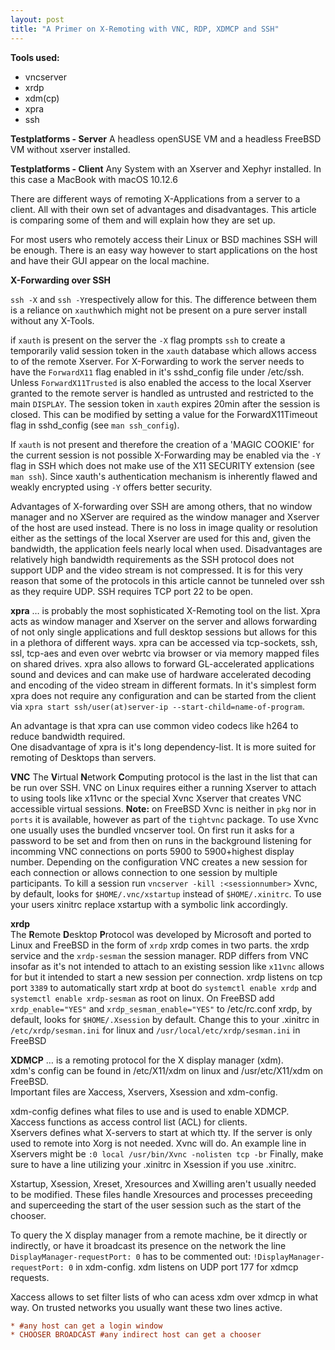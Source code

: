 ```yaml
---
layout: post
title: "A Primer on X-Remoting with VNC, RDP, XDMCP and SSH"
---
```


**Tools used:**
- vncserver
- xrdp
- xdm(cp)
- xpra
- ssh

**Testplatforms - Server**
A headless openSUSE VM and a headless FreeBSD VM without xserver installed.

**Testplatforms - Client**
Any System with an Xserver and Xephyr installed. In this case a MacBook with macOS 10.12.6

There are different ways of remoting X-Applications from a server to a client. All with their own set of advantages and disadvantages. This article is comparing some of them and will explain how they are set up.

For most users who remotely access their Linux or BSD machines SSH will be enough. There is an easy way however to start applications on the host and have their GUI appear on the local machine.

**X-Forwarding over SSH** 

`ssh -X` and `ssh -Y`respectively allow for this. The difference between them is a reliance on `xauth`which might not be present on a pure server install without any X-Tools.

if `xauth` is present on the server the `-X` flag prompts `ssh` to create a temporarily valid session token in the `xauth` database which allows access to of the remote Xserver.
For X-Forwarding to work the server needs to have the `ForwardX11` flag enabled in it's sshd_config file under /etc/ssh.
Unless `ForwardX11Trusted` is also enabled the access to the local Xserver granted to the remote server is handled as untrusted and restricted to the main `DISPLAY`. The session token in `xauth` expires 20min after the session is closed. This can be modified by setting a value for the ForwardX11Timeout flag in sshd_config (see `man ssh_config`).

If `xauth` is not present and therefore the creation of a 'MAGIC COOKIE' for the current session is not possible X-Forwarding may be enabled via the `-Y` flag in SSH which does not make use of the X11 SECURITY extension (see `man ssh`). Since xauth's authentication mechanism is inherently flawed and weakly encrypted using `-Y` offers better security.

Advantages of X-forwarding over SSH are among others, that no window manager and no XServer are required as the window manager and Xserver of the host are used instead. There is no loss in image quality or resolution either as the settings of the local Xserver are used for this and, given the bandwidth, the application feels nearly local when used. Disadvantages are relatively high bandwidth requirements as the SSH protocol does not support UDP and the video stream is not compressed. It is for this very reason that some of the protocols in this article cannot be tunneled over ssh as they require UDP.
SSH requires TCP port 22 to be open.

**xpra**
… is probably the most sophisticated X-Remoting tool on the list. Xpra acts as window manager and Xserver on the server and allows forwarding of not only single applications and full desktop sessions but allows for this in a plethora of   different ways. xpra can be accessed via tcp-sockets, ssh, ssl, tcp-aes and even over webrtc via browser or via memory mapped files on shared drives.
xpra also allows to forward GL-accelerated applications sound and devices and can make use of hardware accelerated decoding and encoding of the video stream in different formats. In it's simplest form xpra does not require any configuration and can be started from the client via `xpra start ssh/user(at)server-ip --start-child=name-of-program`.

An advantage is that xpra can use common video codecs like h264 to reduce bandwidth required.  
One disadvantage of xpra is it's long dependency-list. It is more suited for remoting of Desktops than servers.

**VNC**
The **V**irtual **N**etwork **C**omputing protocol is the last in the list that can be run over SSH. VNC on Linux requires either a running Xserver to attach to using tools like x11vnc or the special Xvnc Xserver that creates VNC accessible virtual sessions.
**Note:** on FreeBSD Xvnc is neither in `pkg` nor in `ports` it is available, however as part of the `tightvnc` package.
To use Xvnc one usually uses the bundled vncserver tool. On first run it asks for a password to be set and from then on runs in the background listening for incomming VNC connections on ports 5900 to 5900+highest display number.
Depending on the configuration VNC creates a new session for each connection or allows connection to one session by multiple participants. To kill a session run `vncserver -kill :<sessionnumber>`
Xvnc, by default, looks for `$HOME/.vnc/xstartup` instead of  `$HOME/.xinitrc`. To use your users xinitrc replace xstartup with a symbolic link accordingly.

**xrdp**  
The **R**emote **D**esktop **P**rotocol was developed by Microsoft and ported to Linux and FreeBSD in the form of `xrdp` 
xrdp comes in two parts. the xrdp service and the `xrdp-sesman` the session manager.
RDP differs from VNC insofar as it's not intended to attach to an existing session like `x11vnc` allows for but it intended to start a new session per connection. xrdp listens on tcp port `3389`
to automatically start xrdp at boot do `systemctl enable xrdp` and `systemctl enable xrdp-sesman` as root on linux.
On FreeBSD add `xrdp_enable="YES"` and `xrdp_sesman_enable="YES"` to /etc/rc.conf
xrdp, by default, looks for `$HOME/.Xsession` by default. Change this to your .xinitrc in `/etc/xrdp/sesman.ini` for linux and `/usr/local/etc/xrdp/sesman.ini` in FreeBSD

**XDMCP**
… is a remoting protocol for the X display manager (xdm).  
xdm's config can be found in /etc/X11/xdm on linux and /usr/etc/X11/xdm on FreeBSD.  
Important files are Xaccess, Xservers, Xsession and xdm-config.

xdm-config defines what files to use and is used to enable XDMCP.  
Xaccess functions as access control list (ACL) for clients.  
Xservers defines what X-servers to start at which tty. If the server is only used to remote into Xorg is not needed. Xvnc will do. An example line in Xservers might be `:0 local /usr/bin/Xvnc -nolisten tcp -br`
Finally, make sure to have a line utilizing your .xinitrc in Xsession if you use .xinitrc.

Xstartup, Xsession, Xreset, Xresources and Xwilling aren't usually needed to be modified. These files handle Xresources and processes preceeding and superceeding the start of the user session such as the start of the chooser.

To query the X display manager from a remote machine, be it directly or indirectly, or have it broadcast its presence on the network the line `DisplayManager-requestPort: 0` has to be commented out: `!DisplayManager-requestPort: 0` in xdm-config. xdm listens on UDP port 177 for xdmcp requests.

Xaccess allows to set filter lists of who can acess xdm over xdmcp in what way. On trusted networks you usually want these two lines active.

```ini
* #any host can get a login window
* CHOOSER BROADCAST #any indirect host can get a chooser
```


